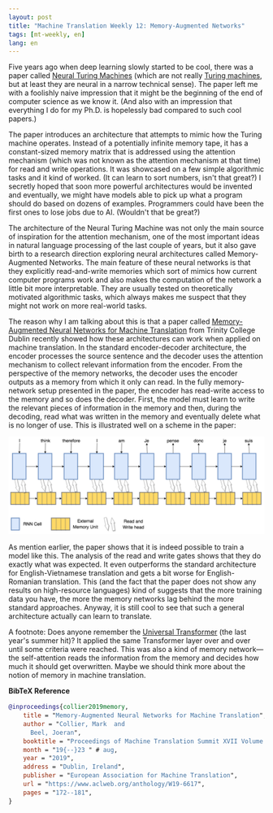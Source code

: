 ```yaml
---
layout: post
title: "Machine Translation Weekly 12: Memory-Augmented Networks"
tags: [mt-weekly, en]
lang: en
---
```


Five years ago when deep learning slowly started to be cool, there was a paper
called [Neural Turing Machines](https://arxiv.org/abs/1410.5401) (which are not
really [Turing machines](https://en.wikipedia.org/wiki/Turing_machine), but at
least they are neural in a narrow technical sense). The paper left me with a
foolishly naive impression that it might be the beginning of the end of
computer science as we know it.  (And also with an impression that everything I
do for my Ph.D. is hopelessly bad compared to such cool papers.)

The paper introduces an architecture that attempts to mimic how the Turing
machine operates. Instead of a potentially infinite memory tape, it has a
constant-sized memory matrix that is addressed using the attention mechanism
(which was not known as the attention mechanism at that time) for read and
write operations. It was showcased on a few simple algorithmic tasks and it
kind of worked. (It can learn to sort numbers, isn't that great?) I secretly
hoped that soon more powerful architectures would be invented and eventually,
we might have models able to pick up what a program should do based on dozens
of examples. Programmers could have been the first ones to lose jobs due to AI.
(Wouldn't that be great?)

The architecture of the Neural Turing Machine was not only the main source of
inspiration for the attention mechanism, one of the most important ideas in
natural language processing of the last couple of years, but it also gave birth
to a research direction exploring neural architectures called Memory-Augmented
Networks. The main feature of these neural networks is that they explicitly
read-and-write memories which sort of mimics how current computer programs work
and also makes the computation of the network a little bit more interpretable.
They are usually tested on theoretically motivated algorithmic tasks, which
always makes me suspect that they might not work on more real-world tasks.

The reason why I am talking about this is that a paper called [Memory-Augmented
Neural Networks for Machine
Translation](https://www.aclweb.org/anthology/W19-6617) from Trinity College
Dublin recently showed how these architectures can work when applied on machine
translation. In the standard encoder-decoder architecture, the encoder
processes the source sentence and the decoder uses the attention mechanism to
collect relevant information from the encoder. From the perspective of the
memory networks, the decoder uses the encoder outputs as a memory from which it
only can read. In the fully memory-network setup presented in the paper, the
encoder has read-write access to the memory and so does the decoder. First, the
model must learn to write the relevant pieces of information in the memory and
then, during the decoding, read what was written in the memory and eventually
delete what is no longer of use. This is illustrated well on a scheme in the
paper:

![Architecture.](/assets/memory_agumented.png)

As mention earlier, the paper shows that it is indeed possible to train a model
like this. The analysis of the read and write gates shows that they do exactly
what was expected. It even outperforms the standard architecture for
English-Vietnamese translation and gets a bit worse for English-Romanian
translation. This (and the fact that the paper does not show any results on
high-resource languages) kind of suggests that the more training data you have,
the more the memory networks lag behind the more standard approaches. Anyway,
it is still cool to see that such a general architecture actually can learn to
translate.

A footnote: Does anyone remember the [Universal
Transformer](https://arxiv.org/pdf/1807.03819.pdf) (the last year's summer
hit)? It applied the same Transformer layer over and over until some criteria
were reached. This was also a kind of memory network—the self-attention reads
the information from the memory and decides how much it should get overwritten.
Maybe we should think more about the notion of memory in machine translation.

__BibTeX Reference__
```bibtex
@inproceedings{collier2019memory,
    title = "Memory-Augmented Neural Networks for Machine Translation",
    author = "Collier, Mark  and
      Beel, Joeran",
    booktitle = "Proceedings of Machine Translation Summit XVII Volume 1: Research Track",
    month = "19{--}23 " # aug,
    year = "2019",
    address = "Dublin, Ireland",
    publisher = "European Association for Machine Translation",
    url = "https://www.aclweb.org/anthology/W19-6617",
    pages = "172--181",
}
```
